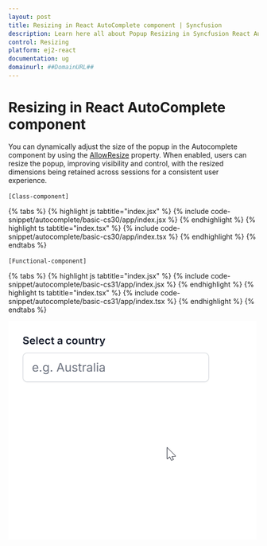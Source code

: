 ```yaml
---
layout: post
title: Resizing in React AutoComplete component | Syncfusion
description: Learn here all about Popup Resizing in Syncfusion React AutoComplete component of Syncfusion Essential JS 2 and more.
control: Resizing 
platform: ej2-react
documentation: ug
domainurl: ##DomainURL##
---
```


# Resizing in React AutoComplete component

You can dynamically adjust the size of the popup in the Autocomplete component by using the [AllowResize](https://ej2.syncfusion.com/react/documentation/api/auto-complete/#allowresize) property. When enabled, users can resize the popup, improving visibility and control, with the resized dimensions being retained across sessions for a consistent user experience.


`[Class-component]`

{% tabs %}
{% highlight js tabtitle="index.jsx" %}
{% include code-snippet/autocomplete/basic-cs30/app/index.jsx %}
{% endhighlight %}
{% highlight ts tabtitle="index.tsx" %}
{% include code-snippet/autocomplete/basic-cs30/app/index.tsx %}
{% endhighlight %}
{% endtabs %}


`[Functional-component]`

{% tabs %}
{% highlight js tabtitle="index.jsx" %}
{% include code-snippet/autocomplete/basic-cs31/app/index.jsx %}
{% endhighlight %}
{% highlight ts tabtitle="index.tsx" %}
{% include code-snippet/autocomplete/basic-cs31/app/index.tsx %}
{% endhighlight %}
{% endtabs %}



![Disabled AutoComplete Component](../images/autocomplete-resize.gif)